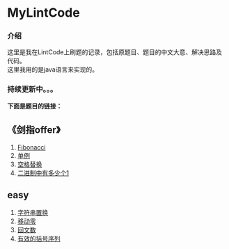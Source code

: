 # MyLintCode
### 介绍
这里是我在LintCode上刷题的记录，包括原题目、题目的中文大意、解决思路及代码。  
这里我用的是java语言来实现的。

### 持续更新中。。。


**下面是题目的链接：**    
## 《剑指offer》
1. [Fibonacci](https://github.com/tanranuncle/LeetCode-LintCode/blob/master/MyLintCode/%E3%80%8A%E5%89%91%E6%8C%87offer%E3%80%8B%E9%A2%98%E7%9B%AE/1.Fibonacci.md)
2. [单例](https://github.com/tanranuncle/LeetCode-LintCode/blob/master/MyLintCode/%E3%80%8A%E5%89%91%E6%8C%87offer%E3%80%8B%E9%A2%98%E7%9B%AE/2.%E5%8D%95%E4%BE%8B.md)
3. [空格替换](https://github.com/tanranuncle/LeetCode-LintCode/blob/master/MyLintCode/%E3%80%8A%E5%89%91%E6%8C%87offer%E3%80%8B%E9%A2%98%E7%9B%AE/3.%E7%A9%BA%E6%A0%BC%E6%9B%BF%E6%8D%A2.md)
4. [二进制中有多少个1](https://github.com/tanranuncle/LeetCode-LintCode/blob/master/MyLintCode/%E3%80%8A%E5%89%91%E6%8C%87offer%E3%80%8B%E9%A2%98%E7%9B%AE/4.%E4%BA%8C%E8%BF%9B%E5%88%B6%E4%B8%AD%E6%9C%89%E5%A4%9A%E5%B0%91%E4%B8%AA1.md)



## easy  
1. [字符串置换](https://github.com/tanranuncle/LeetCode-LintCode/blob/master/MyLintCode/easy/1.%E5%AD%97%E7%AC%A6%E4%B8%B2%E7%BD%AE%E6%8D%A2.md)
2. [移动零](https://github.com/tanranuncle/LeetCode-LintCode/blob/master/MyLintCode/easy/2.%E7%A7%BB%E5%8A%A8%E9%9B%B6.md)
3. [回文数](https://github.com/tanranuncle/LeetCode-LintCode/blob/master/MyLintCode/easy/3.%E5%9B%9E%E6%96%87%E6%95%B0.md)
4. [有效的括号序列](https://github.com/tanranuncle/LeetCode-LintCode/blob/master/MyLintCode/easy/4.%E6%9C%89%E6%95%88%E7%9A%84%E6%8B%AC%E5%8F%B7%E5%BA%8F%E5%88%97.md)